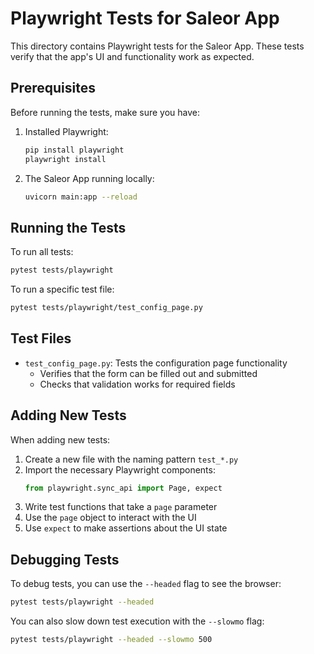 # Playwright Tests for Saleor App

This directory contains Playwright tests for the Saleor App. These tests verify that the app's UI and functionality work as expected.

## Prerequisites

Before running the tests, make sure you have:

1. Installed Playwright:
   ```bash
   pip install playwright
   playwright install
   ```

2. The Saleor App running locally:
   ```bash
   uvicorn main:app --reload
   ```

## Running the Tests

To run all tests:

```bash
pytest tests/playwright
```

To run a specific test file:

```bash
pytest tests/playwright/test_config_page.py
```

## Test Files

- `test_config_page.py`: Tests the configuration page functionality
  - Verifies that the form can be filled out and submitted
  - Checks that validation works for required fields

## Adding New Tests

When adding new tests:

1. Create a new file with the naming pattern `test_*.py`
2. Import the necessary Playwright components:
   ```python
   from playwright.sync_api import Page, expect
   ```
3. Write test functions that take a `page` parameter
4. Use the `page` object to interact with the UI
5. Use `expect` to make assertions about the UI state

## Debugging Tests

To debug tests, you can use the `--headed` flag to see the browser:

```bash
pytest tests/playwright --headed
```

You can also slow down test execution with the `--slowmo` flag:

```bash
pytest tests/playwright --headed --slowmo 500
```